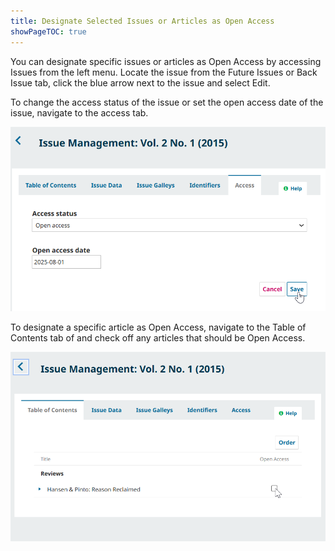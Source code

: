 ```yaml
---
title: Designate Selected Issues or Articles as Open Access
showPageTOC: true
---
```


You can designate specific issues or articles as Open Access by accessing Issues from the left menu. Locate the issue from the Future Issues or Back Issue tab, click the blue arrow next to the issue and select Edit.

To change the access status of the issue or set the open access date of the issue, navigate to the access tab. 

![The “Access” tab of an issue showing the Access Status as Subscription, with an Open Access date set in the future .](./assets/issue-access-3.5.png)


To designate a specific article as Open Access, navigate to the Table of Contents tab of and check off any articles that should be Open Access.

![The Table of Contents tab showing a list of articles with a checkbox for each article to mark the article as Open Access.](./assets/article-access-3.5.png)
